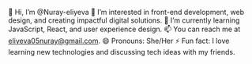 👋 Hi, I’m @Nuray-eliyeva
👀 I’m interested in front-end development, web design, and creating impactful digital solutions.
🌱 I’m currently learning JavaScript, React, and user experience design.
📫 You can reach me at eliyeva05nuray@gmail.com.
😄 Pronouns: She/Her
⚡ Fun fact: I love learning new technologies and discussing tech ideas with my friends.


<!---
Nuray-eliyeva/Nuray-eliyeva is a ✨ special ✨ repository because its `README.md` (this file) appears on your GitHub profile.
You can click the Preview link to take a look at your changes.
--->
